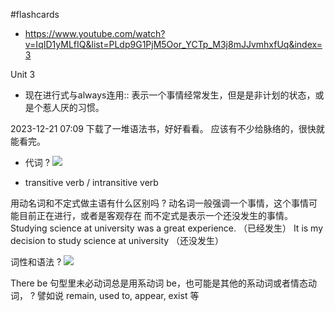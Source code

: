 #flashcards 

- https://www.youtube.com/watch?v=IqID1yMLfIQ&list=PLdp9G1PjM5Oor_YCTp_M3j8mJJvmhxfUq&index=3

Unit 3

- 现在进行式与always连用:: 表示一个事情经常发生，但是是非计划的状态，或是个惹人厌的习惯。
<!--SR:!2024-04-20,25,250-->

2023-12-21 07:09 下载了一堆语法书，好好看看。 应该有不少给脉络的，很快就能看完。

- 代词
?
![](note/files/Pasted%20image%2020231221071052.png)
<!--SR:!2024-07-20,19,250-->

- transitive verb / intransitive verb

用动名词和不定式做主语有什么区别吗
?
动名词一般强调一个事情，这个事情可能目前正在进行，或者是客观存在
而不定式是表示一个还没发生的事情。
Studying science at university was a great experience. （已经发生）
It is my decision to study science at university （还没发生）
<!--SR:!2024-04-15,20,250-->

词性和语法
?
![](note/files/Pasted%20image%2020231221073806.png)
<!--SR:!2024-03-24,9,250-->

There be 句型里未必动词总是用系动词 be，也可能是其他的系动词或者情态动词，
?
譬如说 remain, used to, appear, exist 等
<!--SR:!2024-03-24,9,250-->